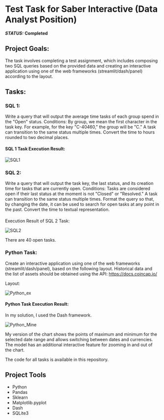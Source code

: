 # Test Task for Saber Interactive (Data Analyst Position)



***STATUS:*** **Completed**


## Project Goals:

The task involves completing a test assignment, which includes composing two SQL queries based on the provided data and creating an interactive application using one of the web frameworks (streamlit/dash/panel) according to the layout.

## Tasks:

### SQL 1:

Write a query that will output the average time tasks of each group spend in the "Open" status.
Conditions:
By group, we mean the first character in the task key. For example, for the key "C-40460," the group will be "C."
A task can transition to the same status multiple times.
Convert the time to hours rounded to two decimal places.

#### SQL 1 Task Execution Result:

<img src="https://i.imgur.com/VDryupk.png" alt="SQL1"/>

### SQL 2:

Write a query that will output the task key, the last status, and its creation time for tasks that are currently open.
Conditions:
Tasks are considered open if their last status at the moment is not "Closed" or "Resolved."
A task can transition to the same status multiple times.
Format the query so that, by changing the date, it can be used to search for open tasks at any point in the past.
Convert the time to textual representation.

#### 
Execution Result of SQL 2 Task:

<img src="https://i.imgur.com/A1Oj2vi.png" alt="SQL2"/>

There are 40 open tasks.

### Python Task:

Create an interactive application using one of the web frameworks (streamlit/dash/panel), based on the following layout.
Historical data and the list of assets should be obtained using the API:   https://docs.coincap.io/

Layout:

<img src="https://i.imgur.com/1xdHWwq.png" alt="Python_ex"/>

#### Python Task Execution Result:

In my solution, I used the Dash framework.

<img src="https://i.imgur.com/kylSVMg.png" alt="Python_Mine"/>

My version of the chart shows the points of maximum and minimum for the selected date range and allows switching between dates and currencies. The model has an additional interactive feature for zooming in and out of the chart.

The code for all tasks is available in this repository.

## Project Tools

- Python
- Pandas
- Sklearn
- Matplotlib.pyplot
- Dash
- SQLite3
